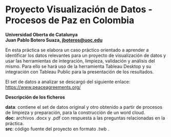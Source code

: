 # Proyecto Visualización de Datos - Procesos de Paz en Colombia
**Universidad Oberta de Catalunya  
Juan Pablo Botero Suaza, jboteros@uoc.edu**    

En esta práctica se elabora un caso práctico orientado a aprender a identificar los datos relevantes para un proyecto de visualización de datos y usar las herramientas de integración, limpieza, validación y análisis del mismo.  Para ello se hará uso de la herramienta Tableau Desktop y su integración con Tableau Public para la presentación de los resultados.  

El set de datos a analizar se descargó del siguiente enlace: https://www.peaceagreements.org/ 

**Descripción de los ficheros**  

**data**: contiene el set de datos original y otro obtenido a partir de procesos de limpieza y preparación, para la construcción de un word cloud.  
**doc**: archivos .docx y .pdf con respuesta a las preguntas relacionadas en la práctica.  
**src**: código fuente del proyecto en formato .twb .  

